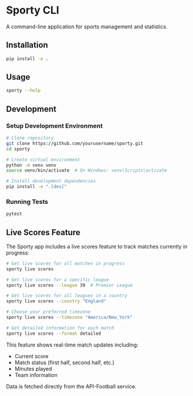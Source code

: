 # Sporty CLI

A command-line application for sports management and statistics.

## Installation

```bash
pip install -e .
```

## Usage

```bash
sporty --help
```

## Development

### Setup Development Environment

```bash
# Clone repository
git clone https://github.com/yourusername/sporty.git
cd sporty

# Create virtual environment
python -m venv venv
source venv/bin/activate  # On Windows: venv\Scripts\activate

# Install development dependencies
pip install -e ".[dev]"
```

### Running Tests

```bash
pytest
```

## Live Scores Feature

The Sporty app includes a live scores feature to track matches currently in progress:

```bash
# Get live scores for all matches in progress
sporty live scores

# Get live scores for a specific league
sporty live scores --league 39  # Premier League

# Get live scores for all leagues in a country
sporty live scores --country "England"

# Choose your preferred timezone
sporty live scores --timezone "America/New_York"

# Get detailed information for each match
sporty live scores --format detailed
```

This feature shows real-time match updates including:
- Current score
- Match status (first half, second half, etc.)
- Minutes played
- Team information

Data is fetched directly from the API-Football service.
